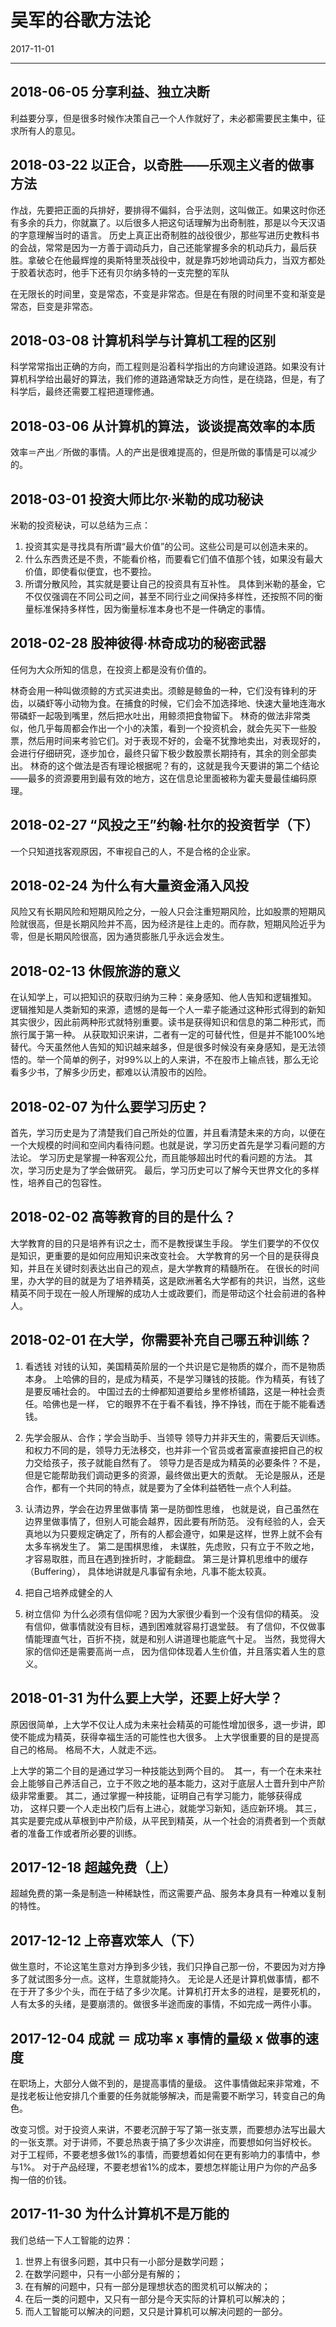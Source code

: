 # 吴军的谷歌方法论
2017-11-01

--------------------------------------------------------------------------------


## 2018-06-05 分享利益、独立决断
利益要分享，但是很多时候作决策自己一个人作就好了，未必都需要民主集中，征求所有人的意见。


## 2018-03-22 以正合，以奇胜——乐观主义者的做事方法
作战，先要把正面的兵排好，要排得不偏斜，合乎法则，这叫做正。如果这时你还有多余的兵力，你就赢了。以后很多人把这句话理解为出奇制胜，那是以今天汉语的字意理解当时的语言。
历史上真正出奇制胜的战役很少，那些写进历史教科书的会战，常常是因为一方善于调动兵力，自己还能掌握多余的机动兵力，最后获胜。拿破仑在他最辉煌的奥斯特里茨战役中，就是靠巧妙地调动兵力，当双方都处于胶着状态时，他手下还有贝尔纳多特的一支完整的军队

在无限长的时间里，变是常态，不变是非常态。但是在有限的时间里不变和渐变是常态，巨变是非常态。


## 2018-03-08 计算机科学与计算机工程的区别
科学常常指出正确的方向，而工程则是沿着科学指出的方向建设道路。如果没有计算机科学给出最好的算法，我们修的道路通常缺乏方向性，是在绕路，但是，有了科学后，最终还需要工程把道理修通。


## 2018-03-06 从计算机的算法，谈谈提高效率的本质
效率＝产出／所做的事情。人的产出是很难提高的，但是所做的事情是可以减少的。


## 2018-03-01 投资大师比尔∙米勒的成功秘诀
米勒的投资秘诀，可以总结为三点：
1. 投资其实是寻找具有所谓“最大价值”的公司。这些公司是可以创造未来的。
2. 什么东西贵还是不贵，不能看价格，而要看它们值不值那个钱，如果没有最大价值，即使看似便宜，也不要捡。
3. 所谓分散风险，其实就是要让自己的投资具有互补性。 具体到米勒的基金，它不仅仅强调在不同公司之间，甚至不同行业之间保持多样性，还按照不同的衡量标准保持多样性，因为衡量标准本身也不是一件确定的事情。


## 2018-02-28 股神彼得·林奇成功的秘密武器
任何为大众所知的信息，在投资上都是没有价值的。

林奇会用一种叫做须鲸的方式买进卖出。须鲸是鲸鱼的一种，它们没有锋利的牙齿，以磷虾等小动物为食。在捕食的时候，它们会不加选择地、快速大量地连海水带磷虾一起吸到嘴里，然后把水吐出，用鲸须把食物留下。
林奇的做法非常类似，他几乎每周都会作出一个小的决策，看到一个投资机会，就会先买下一些股票，然后用时间来考验它们。对于表现不好的，会毫不犹豫地卖出，对表现好的，会进行仔细研究，逐步加仓，最终只留下极少数股票长期持有，其余的则全部卖出。
林奇的这个做法是否有理论根据呢？有的，这就是我今天要讲的第二个结论——最多的资源要用到最有效的地方，这在信息论里面被称为霍夫曼最佳编码原理。


## 2018-02-27 “风投之王”约翰·杜尔的投资哲学（下）
一个只知道找客观原因，不审视自己的人，不是合格的企业家。


## 2018-02-24 为什么有大量资金涌入风投
风险又有长期风险和短期风险之分，一般人只会注重短期风险，比如股票的短期风险就很高，但是长期风险并不高，因为经济是往上走的。而存款，短期风险近乎为零，但是长期风险很高，因为通货膨胀几乎永远会发生。


## 2018-02-13 休假旅游的意义
在认知学上，可以把知识的获取归纳为三种：亲身感知、他人告知和逻辑推知。
逻辑推知是人类新知的来源，遗憾的是每一个人一辈子能通过这种形式得到的新知其实很少，因此前两种形式就特别重要。读书是获得知识和信息的第二种形式，而旅行属于第一种。
从获取知识来讲，二者有一定的可替代性，但是并不能100%地替代。今天虽然他人告知的知识越来越多，但是很多时候没有亲身感知，是无法领悟的。举一个简单的例子，对99%以上的人来讲，不在股市上输点钱，那么无论看多少书，了解多少历史，都难以认清股市的凶险。


## 2018-02-07 为什么要学习历史？
首先，学习历史是为了清楚我们自己所处的位置，并且看清楚未来的方向，以便在一个大规模的时间和空间内看待问题。也就是说，学习历史首先是学习看问题的方法论。
学习历史是掌握一种客观公允，而且能够超出时代的看问题的方法。
其次，学习历史是为了学会做研究。
最后，学习历史可以了解今天世界文化的多样性，培养自己的包容性。


## 2018-02-02 高等教育的目的是什么？
大学教育的目的只是培养有识之士，而不是教授谋生手段。
学生们要学的不仅仅是知识，更重要的是如何应用知识来改变社会。
大学教育的另一个目的是获得良知，并且在关键时刻表达出自己的观点，是大学教育的精髓所在。
在很长的时间里，办大学的目的就是为了培养精英，这是欧洲著名大学都有的共识，当然，这些精英不同于现在一般人所理解的成功人士或政要们，而是带动这个社会前进的各种人。


## 2018-02-01 在大学，你需要补充自己哪五种训练？
1. 看透钱
对钱的认知，美国精英阶层的一个共识是它是物质的媒介，而不是物质本身。
上哈佛的目的，是成为精英，不是学习赚钱的技能。作为精英，有钱了是要反哺社会的。 中国过去的士绅都知道要给乡里修桥铺路，这是一种社会责任。哈佛也是一样， 它的眼界不在于看不看钱，挣不挣钱，而在于能不能看透钱。

2. 先学会服从、合作；学会当助手、当领导
领导力并非天生的，需要后天训练。和权力不同的是，领导力无法移交，也并非一个官员或者富豪直接把自己的权力交给孩子，孩子就能自然有了。
领导力是否是成为精英的必要条件？不是，但是它能帮助我们调动更多的资源，最终做出更大的贡献。
无论是服从，还是合作，都有一个共同的特点，就是要为了全体利益牺牲一点个人利益。

3. 认清边界，学会在边界里做事情
第一是防御性思维， 也就是说，自己虽然在边界里做事情了，但别人可能会越界，因此要有所防范。
没有经验的人，会天真地以为只要规定确定了，所有的人都会遵守，如果是这样，世界上就不会有太多车祸发生了。
第二是围棋思维， 未谋胜，先虑败，只有立于不败之地，才容易取胜，而且在遇到挫折时，才能翻盘。
第三是计算机思维中的缓存（Buffering）， 具体地讲就是凡事留有余地，凡事不能太较真。

4. 把自己培养成健全的人
5. 树立信仰
为什么必须有信仰呢？因为大家很少看到一个没有信仰的精英。 没有信仰，做事情就没有目标，遇到困难就容易打退堂鼓。 有了信仰，不仅做事情能理直气壮，百折不挠，就是和别人讲道理也能底气十足。
当然，我觉得大家的信仰还是需要高尚一点， 因为信仰体现着人生价值，并且落实着人生的意义。


## 2018-01-31 为什么要上大学，还要上好大学？
原因很简单，上大学不仅让人成为未来社会精英的可能性增加很多，退一步讲，即使不能成为精英，获得幸福生活的可能性也大很多。
上大学很重要的目的是提高自己的格局。 格局不大，人就走不远。

上大学的第二个目的是通过学习一种技能达到两个目的。 
其一，有一个在未来社会上能够自己养活自己，立于不败之地的基本能力，这对于底层人士晋升到中产阶级非常重要。
其二，通过掌握一种技能，证明自己有学习能力，能够获得成功， 这样只要一个人走出校门后有上进心，就能学习新知，适应新环境。
其三，其实是要完成从草根到中产阶级，从平民到精英，从一个社会的消费者到一个贡献者的准备工作或者所必要的训练。


## 2017-12-18 超越免费（上）
超越免费的第一条是制造一种稀缺性，而这需要产品、服务本身具有一种难以复制的特性。


## 2017-12-12 上帝喜欢笨人（下）
做生意时，不论这笔生意对方挣到多少钱，我们只挣自己那一份，不要因为对方挣多了就试图多分一点。这样，生意就能持久。
无论是人还是计算机做事情，都不在于开了多少个头，而在于结了多少次尾。计算机打开太多的进程，是要死机的，人有太多的头绪，是要崩溃的。做很多半途而废的事情，不如完成一两件小事。


## 2017-12-04 成就 ＝ 成功率 x 事情的量级 x 做事的速度
在职场上，大部分人做不到的，是提高事情的量级。
这件事情做起来非常难，不是找老板让他安排几个重要的任务就能够解决，而是需要不断学习，转变自己的角色。

改变习惯。对于投资人来讲，不要老沉醉于写了第一张支票，而要想办法写出最大的一张支票。对于讲师，不要总热衷于搞了多少次讲座，而要想如何当好校长。
对于工程师，不要老想多做1%的事情，而要想着如何在更有影响力的事情中，参与1%。
对于产品经理，不要老想省1%的成本，要想怎样能让用户为你的产品多掏一倍的价钱。


## 2017-11-30 为什么计算机不是万能的
我们总结一下人工智能的边界：

  1. 世界上有很多问题，其中只有一小部分是数学问题；
  2. 在数学问题中，只有一小部分是有解的；
  3. 在有解的问题中，只有一部分是理想状态的图灵机可以解决的；
  4. 在后一类的问题中，又只有一部分是今天实际的计算机可以解决的；
  5. 而人工智能可以解决的问题，又只是计算机可以解决问题的一部分。
